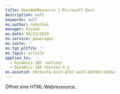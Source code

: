 ```yaml
---
title: OpenWebResource | Microsoft Docs
description: null
keywords: null
ms.author: nabuthuk
manager: kvivek
ms.date: 04/23/2019
ms.service: powerapps
ms.suite: ''
ms.tgt_pltfrm: ''
ms.topic: article
applies_to:
  - Dynamics 365 (online)
  - Dynamics 365 Version 9.x
ms.assetid: 50c6cefa-8c1f-4f67-aa3f-de93dc12d3be
---
```

Öffnet eine HTML-Webressource. 
